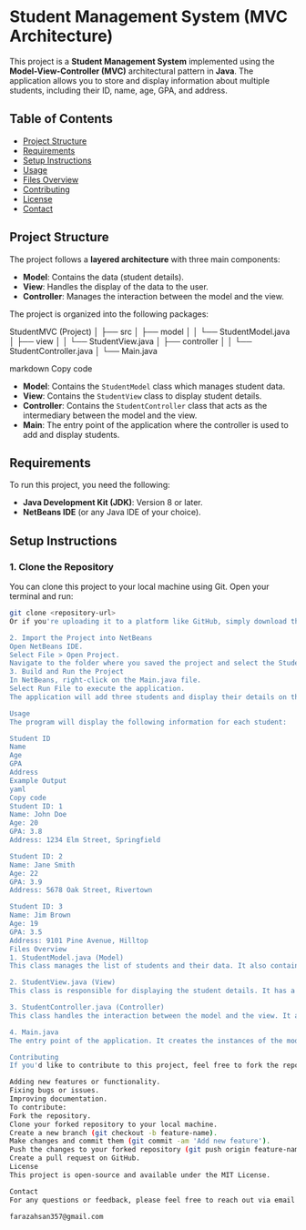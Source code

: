 # Student Management System (MVC Architecture)

This project is a **Student Management System** implemented using the **Model-View-Controller (MVC)** architectural pattern in **Java**. The application allows you to store and display information about multiple students, including their ID, name, age, GPA, and address.

## Table of Contents

- [Project Structure](#project-structure)
- [Requirements](#requirements)
- [Setup Instructions](#setup-instructions)
- [Usage](#usage)
- [Files Overview](#files-overview)
- [Contributing](#contributing)
- [License](#license)
- [Contact](#contact)

## Project Structure

The project follows a **layered architecture** with three main components:

- **Model**: Contains the data (student details).
- **View**: Handles the display of the data to the user.
- **Controller**: Manages the interaction between the model and the view.

The project is organized into the following packages:

StudentMVC (Project) │ ├── src │ ├── model │ │ └── StudentModel.java │ ├── view │ │ └── StudentView.java │ ├── controller │ │ └── StudentController.java │ └── Main.java

markdown
Copy code

- **Model**: Contains the `StudentModel` class which manages student data.
- **View**: Contains the `StudentView` class to display student details.
- **Controller**: Contains the `StudentController` class that acts as the intermediary between the model and the view.
- **Main**: The entry point of the application where the controller is used to add and display students.

## Requirements

To run this project, you need the following:

- **Java Development Kit (JDK)**: Version 8 or later.
- **NetBeans IDE** (or any Java IDE of your choice).

## Setup Instructions

### 1. Clone the Repository

You can clone this project to your local machine using Git. Open your terminal and run:

```bash
git clone <repository-url>
Or if you're uploading it to a platform like GitHub, simply download the ZIP file and extract it.

2. Import the Project into NetBeans
Open NetBeans IDE.
Select File > Open Project.
Navigate to the folder where you saved the project and select the StudentMVC project.
3. Build and Run the Project
In NetBeans, right-click on the Main.java file.
Select Run File to execute the application.
The application will add three students and display their details on the console.

Usage
The program will display the following information for each student:

Student ID
Name
Age
GPA
Address
Example Output
yaml
Copy code
Student ID: 1
Name: John Doe
Age: 20
GPA: 3.8
Address: 1234 Elm Street, Springfield

Student ID: 2
Name: Jane Smith
Age: 22
GPA: 3.9
Address: 5678 Oak Street, Rivertown

Student ID: 3
Name: Jim Brown
Age: 19
GPA: 3.5
Address: 9101 Pine Avenue, Hilltop
Files Overview
1. StudentModel.java (Model)
This class manages the list of students and their data. It also contains an inner class Student that represents a student entity.

2. StudentView.java (View)
This class is responsible for displaying the student details. It has a method that prints the information of all students.

3. StudentController.java (Controller)
This class handles the interaction between the model and the view. It adds students to the model and calls the view to display the data.

4. Main.java
The entry point of the application. It creates the instances of the model, view, and controller, adds students, and displays their details.

Contributing
If you'd like to contribute to this project, feel free to fork the repository and submit a pull request. You can help by:

Adding new features or functionality.
Fixing bugs or issues.
Improving documentation.
To contribute:
Fork the repository.
Clone your forked repository to your local machine.
Create a new branch (git checkout -b feature-name).
Make changes and commit them (git commit -am 'Add new feature').
Push the changes to your forked repository (git push origin feature-name).
Create a pull request on GitHub.
License
This project is open-source and available under the MIT License.

Contact
For any questions or feedback, please feel free to reach out via email or open an issue on the repository.

farazahsan357@gmail.com
